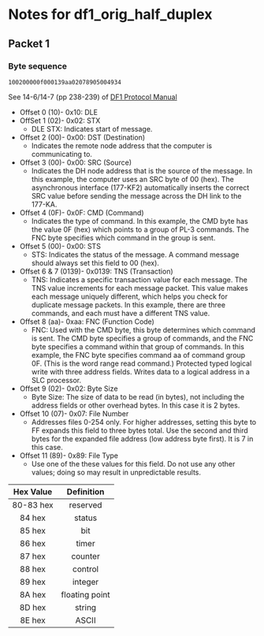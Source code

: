 # Notes for df1_orig_half_duplex

## Packet 1

### Byte sequence

```
100200000f000139aa02078905004934
```

See 14-6/14-7 (pp 238-239) of [DF1 Protocol Manual](https://literature.rockwellautomation.com/idc/groups/literature/documents/rm/1770-rm516_-en-p.pdf)

- Offset 0 (10)- 0x10: DLE
- OffSet 1 (02)- 0x02: STX
	- DLE STX: Indicates start of message. 
- Offset 2 (00)- 0x00: DST (Destination)
	- Indicates the remote node address that the computer is communicating to.
- Offset 3 (00)- 0x00: SRC (Source)
	- Indicates the DH node address that is the source of the message. In this example, the computer uses an
SRC byte of 00 (hex). The asynchronous interface (177-KF2) automatically inserts the correct SRC value
before sending the message across the DH link to the 177-KA.
- Offset 4 (0F)- 0x0F: CMD (Command)
	- Indicates the type of command. In this example, the CMD byte has the value 0F (hex) which points to a
group of PL-3 commands. The FNC byte specifies which command in the group is sent.
- Offset 5 (00)- 0x00: STS 
	- STS: Indicates the status of the message. A command message should always set this field to 00 (hex).
- Offset 6 & 7 (0139)- 0x0139: TNS (Transaction)
	- TNS: Indicates a specific transaction value for each message. The TNS value increments for each message
packet. This value makes each message uniquely different, which helps you check for duplicate message
packets. In this example, there are three commands, and each must have a different TNS value.
- Offset 8 (aa)- 0xaa: FNC (Function Code)
	- FNC: Used with the CMD byte, this byte determines which command is sent. The CMD byte specifies a group of
commands, and the FNC byte specifies a command within that group of commands. In this example,
the FNC byte specifies command aa of command group 0F. (This is the word range read command.) Protected typed logical write with three address fields. Writes data to a logical address in a SLC processor.
- Offset 9 (02)- 0x02: Byte Size
	- Byte Size: The size of data to be read (in bytes), not including the address fields
or other overhead bytes. In this case it is 2 bytes. 
- Offset 10 (07)- 0x07: File Number
	- Addresses files 0-254 only. For higher addresses, setting this byte to FF expands this field to three bytes total. Use the second and third bytes for the expanded file address (low address byte first). It is 7 in this case.
- Offset 11 (89)- 0x89: File Type
	- Use one of the these values for this field. Do not use any other values; doing so may result in unpredictable results.
	

|Hex Value|Definition|
|:-----:|:------:|
|80-83 hex| reserved|
|84 hex| status|
|85 hex| bit|
|86 hex| timer|
|87 hex| counter|
|88 hex| control|
|89 hex| integer|
|8A hex| floating point|
|8D hex| string|
|8E hex| ASCII|
